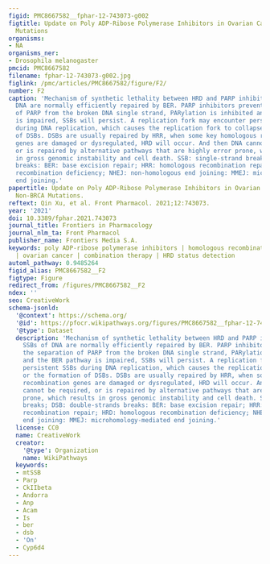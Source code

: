 ```yaml
---
figid: PMC8667582__fphar-12-743073-g002
figtitle: Update on Poly ADP-Ribose Polymerase Inhibitors in Ovarian Cancer With Non-BRCA
  Mutations
organisms:
- NA
organisms_ner:
- Drosophila melanogaster
pmcid: PMC8667582
filename: fphar-12-743073-g002.jpg
figlink: /pmc/articles/PMC8667582/figure/F2/
number: F2
caption: 'Mechanism of synthetic lethality between HRD and PARP inhibitors. SSBs of
  DNA are normally efficiently repaired by BER. PARP inhibitors prevent the separation
  of PARP from the broken DNA single strand, PARylation is inhibited and the BER pathway
  is impaired, SSBs will persist. A replication fork may encounter persistent SSBs
  during DNA replication, which causes the replication fork to collapse or the formation
  of DSBs. DSBs are usually repaired by HRR, when some key homologous recombination
  genes are damaged or dysregulated, HRD will occur. And then DNA cannot be required,
  or is repaired by alternative pathways that are highly error prone, which results
  in gross genomic instability and cell death. SSB: single-strand breaks; DSB: double-strands
  breaks: BER: base excision repair; HRR: homologous recombination repair; HRD: homologous
  recombination deficiency; NHEJ: non-homologous end joining: MMEJ: microhomology-mediated
  end joining.'
papertitle: Update on Poly ADP-Ribose Polymerase Inhibitors in Ovarian Cancer With
  Non-BRCA Mutations.
reftext: Qin Xu, et al. Front Pharmacol. 2021;12:743073.
year: '2021'
doi: 10.3389/fphar.2021.743073
journal_title: Frontiers in Pharmacology
journal_nlm_ta: Front Pharmacol
publisher_name: Frontiers Media S.A.
keywords: poly ADP-ribose polymerase inhibitors | homologous recombination deficiency
  | ovarian cancer | combination therapy | HRD status detection
automl_pathway: 0.9485264
figid_alias: PMC8667582__F2
figtype: Figure
redirect_from: /figures/PMC8667582__F2
ndex: ''
seo: CreativeWork
schema-jsonld:
  '@context': https://schema.org/
  '@id': https://pfocr.wikipathways.org/figures/PMC8667582__fphar-12-743073-g002.html
  '@type': Dataset
  description: 'Mechanism of synthetic lethality between HRD and PARP inhibitors.
    SSBs of DNA are normally efficiently repaired by BER. PARP inhibitors prevent
    the separation of PARP from the broken DNA single strand, PARylation is inhibited
    and the BER pathway is impaired, SSBs will persist. A replication fork may encounter
    persistent SSBs during DNA replication, which causes the replication fork to collapse
    or the formation of DSBs. DSBs are usually repaired by HRR, when some key homologous
    recombination genes are damaged or dysregulated, HRD will occur. And then DNA
    cannot be required, or is repaired by alternative pathways that are highly error
    prone, which results in gross genomic instability and cell death. SSB: single-strand
    breaks; DSB: double-strands breaks: BER: base excision repair; HRR: homologous
    recombination repair; HRD: homologous recombination deficiency; NHEJ: non-homologous
    end joining: MMEJ: microhomology-mediated end joining.'
  license: CC0
  name: CreativeWork
  creator:
    '@type': Organization
    name: WikiPathways
  keywords:
  - mtSSB
  - Parp
  - CkIIbeta
  - Andorra
  - Anp
  - Acam
  - Is
  - ber
  - dsb
  - 'On'
  - Cyp6d4
---
```

